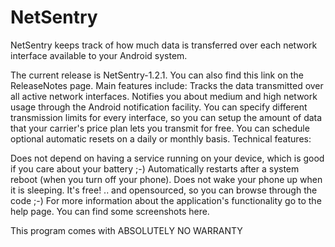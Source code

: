 # NetSentry
NetSentry keeps track of how much data is transferred over each network interface available to your Android system.

The current release is NetSentry-1.2.1. You can also find this link on the ReleaseNotes page.
Main features include:
Tracks the data transmitted over all active network interfaces.
Notifies you about medium and high network usage through the Android notification facility.
You can specify different transmission limits for every interface, so you can setup the amount of data that your carrier's price plan lets you transmit for free.
You can schedule optional automatic resets on a daily or monthly basis.
Technical features:

Does not depend on having a service running on your device, which is good if you care about your battery ;-)
Automatically restarts after a system reboot (when you turn off your phone).
Does not wake your phone up when it is sleeping.
It's free!
.. and opensourced, so you can browse through the code ;-)
For more information about the application's functionality go to the help page. You can find some screenshots here.


This program comes with ABSOLUTELY NO WARRANTY